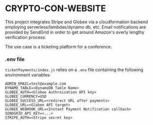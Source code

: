 # CRYPTO-CON-WEBSITE

This project integrates Stripe and Globee via a cloudformation backend employing serverless/lambdas/dynamo db, etc. Email notifications are provided by SendGrid in order to get around Amazon's overly lengthy verification process.

The use case is a ticketing platform for a conference. 

### .env file

`ticketPayments/index.js` relies on a `.env` file containing the following environment variables:

```
ADMIN_EMAIL=test@example.com
DYNAMO_TABLE=<DynamoDB Table Name>
GLOBEE_AUTH=<Globee Authroization API key>
GLOBEE_CURRENCY=USD
GLOBEE_SUCCESS_URL=<redirect URL after payments>
GLOBEE_URL=<Globee API target>
GLOBEE_WEBHOOK_URL=<Instant Payment Notification callback>
SENDGRID_API_KEY=<...>
STRIPE_AUTH=<Stripe secret key>
```